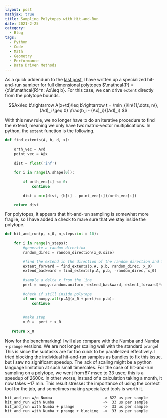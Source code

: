 ```yaml
---
layout: post
mathjax: true
title: Sampling Polytopes with Hit-and-Run 
date: 2021-2-25
category:
  - Blog
tags:
  - Python
  - Code
  - Math
  - Geometry
  - Performance
  - Data Driven Methods
---
```


As a quick addendum to the [last post](https://dkenefake.github.io/blog/SamplingConvex), I have written up a specialized hit-and-run samlper for full dimensional polytopes $\mathcal{P} = \{x\in\mathcal{R}^n: Ax\leq b\}. For this case, we can drive ```extent``` directly from the polytope bounds.

$$Ax\leq b\rightarrow A(x+td)\leq b\rightarrow t  = \min_{i\in\{1,\dots, n\}, (Ad)_i \geq 0} \frac{b_i - (Ax)_i}{(Ad)_i} $$

With this new rule, we no longer have to do an iterative procedure to find the extend, meaning we only have two matrix-vector multiplications. In python, the ```extent``` function is the following.

```python
def find_extents(A, b, d, x):
    
    orth_vec = A@d
    point_vec = A@x
    
    dist = float('inf')
    
    for i in range(A.shape[0]):
        
        if orth_vec[i] <= 0:
            continue
        
        dist = min(dist, (b[i] - point_vec[i])/orth_vec[i])
            
    return dist
```

For polytopes, it appears that hit-and-run sampling is somewhat more fragile, so I have added a check to make sure that we stay inside the polytope.

```python
def hit_and_run(p, x_0, n_steps:int = 10):
    
    for i in range(n_steps):
        #generate a random direction
        random_direc = random_direction(x_0.size)

        #find the extend in the direction of the random direction and the opposite direction 
        extent_forward = find_extents(p.A, p.b, random_direc, x_0)
        extend_backward = find_extents(p.A, p.b, -random_direc, x_0)
        
        #sample a delta x from the line
        pert = numpy.random.uniform(-extend_backward, extent_forward)*random_direc
        
        #check if still inside polytope
        if not numpy.all(p.A@(x_0 + pert)<= p.b):
            continue
        
    
        #make step
        x_0 =  pert + x_0
   
   return x_0 
```

Now for the benchmarking! I will also compare with the Numba and Numba + ```prange``` versions. We are not longer scaling well with the standard ```prange```! This is since the subtasks are far too quick to be parallelized effectively. I tried blocking the individual hit-and-run samples as bundles to fix this issue, but I saw no significant speedup. The lack of scaling might be a python language limitation at such small timescales. For the case of hit-and-run sampling on a polytope, we went from 87 msec to 33 usec; this is a speedup of 2600x. In other worse, instead of a calculation taking a month, it now takes ~17 min. This result stresses the importance of using the correct tool for the job, and sometimes making specialized tools is worth it.

```
hit_and_run w/o Numba                       -> 822 us per sample
hit_and_run with Numba                      ->  33 us per sample
hit_and_run with Numba + prange             ->  33 us per sample
hit_and_run with Numba + prange + blocking  ->  33 us per sample
```
